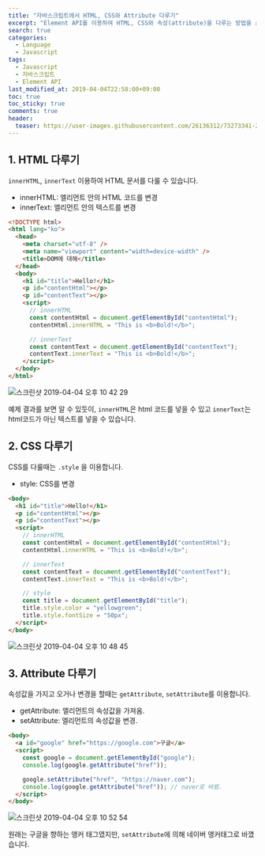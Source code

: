 ```yaml
---
title: "자바스크립트에서 HTML, CSS와 Attribute 다루기"
excerpt: "Element API를 이용하여 HTML, CSS와 속성(attribute)을 다루는 방법을 소개합니다. innerText, innerHTML, style, getAttribute, setAttribute."
search: true
categories:
  - Language
  - Javascript
tags:
  - Javascript
  - 자바스크립트
  - Element API
last_modified_at: 2019-04-04T22:58:00+09:00
toc: true
toc_sticky: true
comments: true
header:
  teaser: https://user-images.githubusercontent.com/26136312/73273341-29c2a000-4227-11ea-8a84-f4b4c363d247.png
---
```


## 1. HTML 다루기

`innerHTML`, `innerText` 이용하여 HTML 문서를 다룰 수 있습니다.

- innerHTML: 엘리먼트 안의 HTML 코드를 변경
- innerText: 엘리먼트 안의 텍스트를 변경

```html
<!DOCTYPE html>
<html lang="ko">
  <head>
    <meta charset="utf-8" />
    <meta name="viewport" content="width=device-width" />
    <title>DOM에 대해</title>
  </head>
  <body>
    <h1 id="title">Hello!</h1>
    <p id="contentHtml"></p>
    <p id="contentText"></p>
    <script>
      // innerHTML
      const contentHtml = document.getElementById("contentHtml");
      contentHtml.innerHTML = "This is <b>Bold!</b>";

      // innerText
      const contentText = document.getElementById("contentText");
      contentText.innerText = "This is <b>Bold!</b>";
    </script>
  </body>
</html>
```

![스크린샷 2019-04-04 오후 10 42 29](https://user-images.githubusercontent.com/26136312/55561178-ac282380-572c-11e9-9615-65781d199ca9.png)

예제 결과를 보면 알 수 있듯이, `innerHTML`은 html 코드를 넣을 수 있고 `innerText`는 html코드가 아닌 텍스트를 넣을 수 있습니다.

## 2. CSS 다루기

CSS를 다룰때는 `.style` 을 이용합니다.

- style: CSS를 변경

```html
<body>
  <h1 id="title">Hello!</h1>
  <p id="contentHtml"></p>
  <p id="contentText"></p>
  <script>
    // innerHTML
    const contentHtml = document.getElementById("contentHtml");
    contentHtml.innerHTML = "This is <b>Bold!</b>";

    // innerText
    const contentText = document.getElementById("contentText");
    contentText.innerText = "This is <b>Bold!</b>";

    // style
    const title = document.getElementById("title");
    title.style.color = "yellowgreen";
    title.style.fontSize = "50px";
  </script>
</body>
```

![스크린샷 2019-04-04 오후 10 48 45](https://user-images.githubusercontent.com/26136312/55561176-ac282380-572c-11e9-98d8-7e327b2daee4.png)

## 3. Attribute 다루기

속성값을 가지고 오거나 변경을 할때는 `getAttribute`, `setAttribute`를 이용합니다.

- getAttribute: 엘리먼트의 속성값을 가져옴.
- setAttribute: 엘리먼트의 속성값을 변경.

```html
<body>
  <a id="google" href="https://google.com">구글</a>
  <script>
    const google = document.getElementById("google");
    console.log(google.getAttribute("href"));

    google.setAttribute("href", "https://naver.com");
    console.log(google.getAttribute("href")); // naver로 바뀜.
  </script>
</body>
```

![스크린샷 2019-04-04 오후 10 52 54](https://user-images.githubusercontent.com/26136312/55561175-ac282380-572c-11e9-9ffb-09d9c42fd5ac.png)

원래는 구글을 향하는 앵커 태그였지만, `setAttribute`에 의해 네이버 앵커태그로 바꼈습니다.
